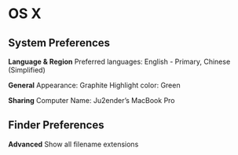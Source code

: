OS X
====

System Preferences
------------------

**Language & Region**
Preferred languages: English - Primary, Chinese (Simplified)

**General**
Appearance: Graphite
Highlight color: Green

**Sharing**
Computer Name: Ju2ender’s MacBook Pro

Finder Preferences
------------------

**Advanced**
Show all filename extensions
